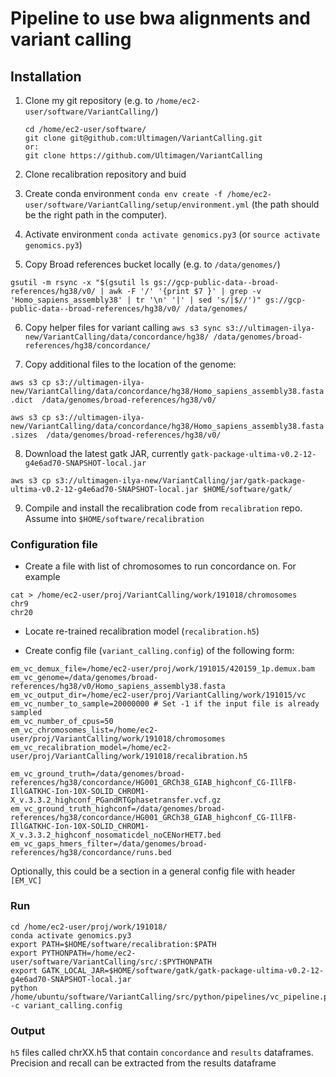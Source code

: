 # Pipeline to use bwa alignments and variant calling 

## Installation

1. Clone my git repository (e.g. to `/home/ec2-user/software/VariantCalling/`)
    ```
    cd /home/ec2-user/software/
    git clone git@github.com:Ultimagen/VariantCalling.git
    or:
    git clone https://github.com/Ultimagen/VariantCalling
    ```

2. Clone recalibration repository and buid

3. Create conda environment `conda env create -f /home/ec2-user/software/VariantCalling/setup/environment.yml`
(the path should be the right path in the computer).

4. Activate environment `conda activate genomics.py3` (or `source activate genomics.py3`)

5. Copy Broad references bucket locally (e.g. to `/data/genomes/`)

`gsutil -m rsync -x "$(gsutil ls gs://gcp-public-data--broad-references/hg38/v0/ | awk -F '/' '{print $7 }' | grep -v 'Homo_sapiens_assembly38' | tr '\n' '|' | sed 's/|$//')" gs://gcp-public-data--broad-references/hg38/v0/ /data/genomes/`

6. Copy helper files for variant calling
`aws s3 sync s3://ultimagen-ilya-new/VariantCalling/data/concordance/hg38/ /data/genomes/broad-references/hg38/concordance/`

7. Copy additional files to the location of the genome: 

`aws s3 cp s3://ultimagen-ilya-new/VariantCalling/data/concordance/hg38/Homo_sapiens_assembly38.fasta.dict 
 /data/genomes/broad-references/hg38/v0/`

`aws s3 cp s3://ultimagen-ilya-new/VariantCalling/data/concordance/hg38/Homo_sapiens_assembly38.fasta.sizes 
/data/genomes/broad-references/hg38/v0/`

8. Download the latest gatk JAR, currently `gatk-package-ultima-v0.2-12-g4e6ad70-SNAPSHOT-local.jar`

`aws s3 cp s3://ultimagen-ilya-new/VariantCalling/jar/gatk-package-ultima-v0.2-12-g4e6ad70-SNAPSHOT-local.jar $HOME/software/gatk/`

9. Compile and install the recalibration code from `recalibration` repo. Assume into `$HOME/software/recalibration`
### Configuration file
* Create a file with list of chromosomes to run concordance on. For example
```
cat > /home/ec2-user/proj/VariantCalling/work/191018/chromosomes
chr9
chr20 
```
* Locate re-trained recalibration model (`recalibration.h5`)

* Create config file (`variant_calling.config`) of the following form: 
```
em_vc_demux_file=/home/ec2-user/proj/work/191015/420159_1p.demux.bam
em_vc_genome=/data/genomes/broad-references/hg38/v0/Homo_sapiens_assembly38.fasta
em_vc_output_dir=/home/ec2-user/proj/VariantCalling/work/191015/vc
em_vc_number_to_sample=20000000 # Set -1 if the input file is already sampled
em_vc_number_of_cpus=50
em_vc_chromosomes_list=/home/ec2-user/proj/VariantCalling/work/191018/chromosomes
em_vc_recalibration_model=/home/ec2-user/proj/VariantCalling/work/191018/recalibration.h5

em_vc_ground_truth=/data/genomes/broad-references/hg38/concordance/HG001_GRCh38_GIAB_highconf_CG-IllFB-IllGATKHC-Ion-10X-SOLID_CHROM1-X_v.3.3.2_highconf_PGandRTGphasetransfer.vcf.gz
em_vc_ground_truth_highconf=/data/genomes/broad-references/hg38/concordance/HG001_GRCh38_GIAB_highconf_CG-IllFB-IllGATKHC-Ion-10X-SOLID_CHROM1-X_v.3.3.2_highconf_nosomaticdel_noCENorHET7.bed
em_vc_gaps_hmers_filter=/data/genomes/broad-references/hg38/concordance/runs.bed
```

Optionally, this could be a section in a general config file with header 
`[EM_VC]`

### Run
```
cd /home/ec2-user/proj/work/191018/
conda activate genomics.py3
export PATH=$HOME/software/recalibration:$PATH
export PYTHONPATH=/home/ec2-user/software/VariantCalling/src/:$PYTHONPATH
export GATK_LOCAL_JAR=$HOME/software/gatk/gatk-package-ultima-v0.2-12-g4e6ad70-SNAPSHOT-local.jar
python /home/ubuntu/software/VariantCalling/src/python/pipelines/vc_pipeline.py -c variant_calling.config
```

### Output
`h5` files called chrXX.h5 that contain `concordance` and `results` dataframes. Precision and recall can be extracted from the results dataframe
